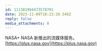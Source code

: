 ```yaml
---
id: 111381984473578701
date: 2023-11-09T18:23:26.546Z
reply: false
media_attachments: 0
---
```


NASA+ NASA 新推出的流媒体服务。  
[https://plus.nasa.gov](https://plus.nasa.gov)

